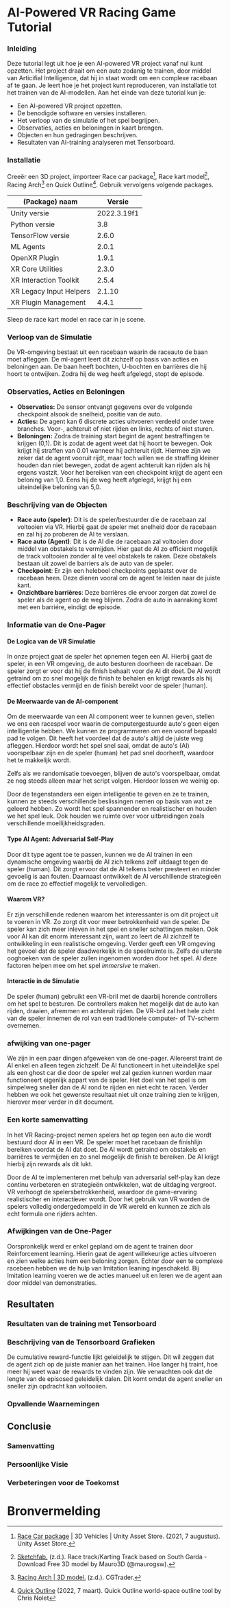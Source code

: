 # AI-Powered VR Racing Game Tutorial

### Inleiding

Deze tutorial legt uit hoe je een AI-powered VR project vanaf nul kunt opzetten. Het project draait om een auto zodanig te trainen, door middel van Articifial Intelligence, dat hij in staat wordt om een complexe racebaan af te gaan. Je leert hoe je het project kunt reproduceren, van installatie tot het trainen van de AI-modellen. Aan het einde van deze tutorial kun je:

- Een AI-powered VR project opzetten.
- De benodigde software en versies installeren.
- Het verloop van de simulatie of het spel begrijpen.
- Observaties, acties en beloningen in kaart brengen.
- Objecten en hun gedragingen beschrijven.
- Resultaten van AI-training analyseren met Tensorboard.

### Installatie

Creeër een 3D project, importeer Race car package[^1], Race kart model[^2], Racing Arch[^4] en Quick Outline[^5]. Gebruik vervolgens volgende packages.

| (Package) naam          | Versie      |
| ----------------------- | ----------- |
| Unity versie            | 2022.3.19f1 |
| Python versie           | 3.8         |
| TensorFlow versie       | 2.6.0       |
| ML Agents               | 2.0.1       |
| OpenXR Plugin           | 1.9.1       |
| XR Core Utilities       | 2.3.0       |
| XR Interaction Toolkit  | 2.5.4       |
| XR Legacy Input Helpers | 2.1.10      |
| XR Plugin Management    | 4.4.1       |

Sleep de race kart model en race car in je scene.

### Verloop van de Simulatie

De VR-omgeving bestaat uit een racebaan waarin de raceauto de baan moet afleggen. De ml-agent leert dit zichzelf op basis van acties en beloningen aan. De baan heeft bochten, U-bochten en barrières die hij hoort te ontwijken. Zodra hij de weg heeft afgelegd, stopt de episode.

### Observaties, Acties en Beloningen

- **Observaties:** De sensor ontvangt gegevens over de volgende checkpoint alsook de snelheid, positie van de auto.
- **Acties:** De agent kan 6 discrete acties uitvoeren verdeeld onder twee branches. Voor-, achteruit of niet rijden en links, rechts of niet sturen.
- **Beloningen:** Zodra de training start begint de agent bestraffingen te krijgen (0,1). Dit is zodat de agent weet dat hij hoort te bewegen. Ook krijgt hij straffen van 0.01 wanneer hij achteruit rijdt. Hiermee zijn we zeker dat de agent vooruit rijdt, maar toch willen we de straffing kleiner houden dan niet bewegen, zodat de agent achteruit kan rijden als hij ergens vastzit. Voor het bereiken van een checkpoint krijgt de agent een beloning van 1,0. Eens hij de weg heeft afgelegd, krijgt hij een uiteindelijke beloning van 5,0.

### Beschrijving van de Objecten

- **Race auto (speler)**: Dit is de speler/bestuurder die de racebaan zal voltooien via VR. Hierbij gaat de speler met snelheid door de racebaan en zal hij zo proberen de AI te verslaan.
- **Race auto (Agent)**: Dit is de AI die de racebaan zal voltooien door middel van obstakels te vermijden. Hier gaat de AI zo efficient mogelijk de track voltooien zonder al te veel obstakels te raken. Deze obstakels bestaan uit zowel de barriers als de auto van de speler.
- **Checkpoint**: Er zijn een heleboel checkpoints geplaatst over de racebaan heen. Deze dienen vooral om de agent te leiden naar de juiste kant.
- **Onzichtbare barrières**: Deze barrières die ervoor zorgen dat zowel de speler als de agent op de weg blijven. Zodra de auto in aanraking komt met een barriére, eindigt de episode.

### Informatie van de One-Pager

#### De Logica van de VR Simulatie

In onze project gaat de speler het opnemen tegen een AI. Hierbij gaat de speler, in een VR omgeving, de auto besturen doorheen de racebaan. De speler zorgt er voor dat hij de finish behaalt voor de AI dit doet. De AI wordt getraind om zo snel mogelijk de finish te behalen en krijgt rewards als hij effectief obstacles vermijd en de finish bereikt voor de speler (human).

#### De Meerwaarde van de AI-component

Om de meerwaarde van een AI component weer te kunnen geven, stellen we ons een racespel voor waarin de computergestuurde auto's geen eigen intelligentie hebben. We kunnen ze programmeren om een vooraf bepaald pad te volgen. Dit heeft het voordeel dat de auto's altijd de juiste weg afleggen. Hierdoor wordt het spel snel saai, omdat de auto's (AI) voorspelbaar zijn en de speler (human) het pad snel doorheeft, waardoor het te makkelijk wordt.

Zelfs als we randomisatie toevoegen, blijven de auto's voorspelbaar, omdat ze nog steeds alleen maar het script volgen. Hierdoor lossen we weinig op.

Door de tegenstanders een eigen intelligentie te geven en ze te trainen, kunnen ze steeds verschillende beslissingen nemen op basis van wat ze geleerd hebben. Zo wordt het spel spannender en realistischer en houden we het spel leuk. Ook houden we ruimte over voor uitbreidingen zoals verschillende moeilijkheidsgraden.

#### Type AI Agent: Adversarial Self-Play

Door dit type agent toe te passen, kunnen we de AI trainen in een dynamische omgeving waarbij de AI zich telkens zelf uitdaagt tegen de speler (human). Dit zorgt ervoor dat de AI telkens beter presteert en minder gevoelig is aan fouten. Daarnaast ontwikkelt de AI verschillende strategieën om de race zo effectief mogelijk te vervolledigen.

#### Waarom VR?

Er zijn verschillende redenen waarom het interessanter is om dit project uit te voeren in VR. Zo zorgt dit voor meer betrokkenheid van de speler. De speler kan zich meer inleven in het spel en sneller schattingen maken. Ook voor AI kan dit enorm interessant zijn, want zo leert de AI zichzelf te ontwikkeling in een realistische omgeving. Verder geeft een VR omgeving het gevoel dat de speler daadwerkelijk in de speelruimte is. Zelfs de uiterste ooghoeken van de speler zullen ingenomen worden door het spel. Al deze factoren helpen mee om het spel _immersive_ te maken.

#### Interactie in de Simulatie

De speler (human) gebruikt een VR-bril met de daarbij horende controllers om het spel te besturen. De controllers maken het mogelijk dat de auto kan rijden, draaien, afremmen en achteruit rijden. De VR-bril zal het hele zicht van de speler innemen de rol van een traditionele computer- of TV-scherm overnemen.

### afwijking van one-pager

We zijn in een paar dingen afgeweken van de one-pager. Allereerst traint de AI enkel en alleen tegen zichzelf. De AI functioneert in het uiteindelijke spel als een ghost car die door de speler wel zal gezien kunnen worden maar functioneert eigenlijk appart van de speler. Het doel van het spel is om simpelweg sneller dan de AI rond te rijden en niet echt te racen. Verder hebben we ook het gewenste resultaat niet uit onze training zien te krijgen, hierover meer verder in dit document.

### Een korte samenvatting

In het VR Racing-project nemen spelers het op tegen een auto die wordt bestuurd door AI in een VR. De speler moet het racebaan de finishlijn bereiken voordat de AI dat doet. De AI wordt getraind om obstakels en barrières te vermijden en zo snel mogelijk de finish te bereiken. De AI krijgt hierbij zijn rewards als dit lukt.

Door de AI te implementeren met behulp van adversarial self-play kan deze continu verbeteren en strategieën ontwikkelen, wat de uitdaging vergroot. VR verhoogt de spelersbetrokkenheid, waardoor de game-ervaring realistischer en interactiever wordt. Door het gebruik van VR worden de spelers volledig ondergedompeld in de VR wereld en kunnen ze zich als echt formula one rijders achten.

### Afwijkingen van de One-Pager

Oorspronkelijk werd er enkel gepland om de agent te trainen door Reinforcement learning. Hierin gaat de agent willekeurige acties uitvoeren en zien welke acties hem een beloning zorgen. Echter door een te complexe racebeen hebben we de hulp van Imitation leaning ingeschakeld. Bij Imitation learning voeren we de acties manueel uit en leren we de agent aan door middel van demonstraties.

## Resultaten

### Resultaten van de training met Tensorboard

### Beschrijving van de Tensorboard Grafieken

De cumulative reward-functie lijkt geleidelijk te stijgen. Dit wil zeggen dat de agent zich op de juiste manier aan het trainen. Hoe langer hij traint, hoe meer hij weet waar de rewards te vinden zijn. We verwachten ook dat de lengte van de episosed geleidelijk dalen. Dit komt omdat de agent sneller en sneller zijn opdracht kan voltooiien.

### Opvallende Waarnemingen

## Conclusie

### Samenvatting

### Persoonlijke Visie

### Verbeteringen voor de Toekomst

# Bronvermelding

[^1]: [Race Car package](https://assetstore.unity.com/packages/3d/vehicles/race-car-package-141690) | 3D Vehicles | Unity Asset Store. (2021, 7 augustus). Unity Asset Store.
[^2]: [Sketchfab.](https://sketchfab.com/3d-models/race-trackkarting-track-based-on-south-garda-32c21042ba144ce9bd2822a88d5b54ec) (z.d.). Race track/Karting Track based on South Garda - Download Free 3D model by Mauro3D (@maurogsw).
[^3]: [Vanmillion Studios.](https://www.youtube.com/watch?v=jr4eb4F9PSQ) (2022, 16 april). Simple car controller in Unity 3D (Part 1- movement) | Easy Unity Tutorial 2022 [Video]. YouTube.
[^4]: [Racing Arch | 3D model.](https://www.cgtrader.com/free-3d-models/car/racing-car/racing-arch) (z.d.). CGTrader.
[^5]: [Quick Outline](https://assetstore.unity.com/packages/tools/particles-effects/quick-outline-115488) (2022, 7 maart). Quick Outline world-space outline tool by Chris Nolet
[^6]: Vanmillion Studios. (2022, 16 april). Simple car controller in Unity 3D (Part 1- movement) | Easy Unity Tutorial 2022 [Video]. YouTube. https://www.youtube.com/watch?v=jr4eb4F9PSQ
